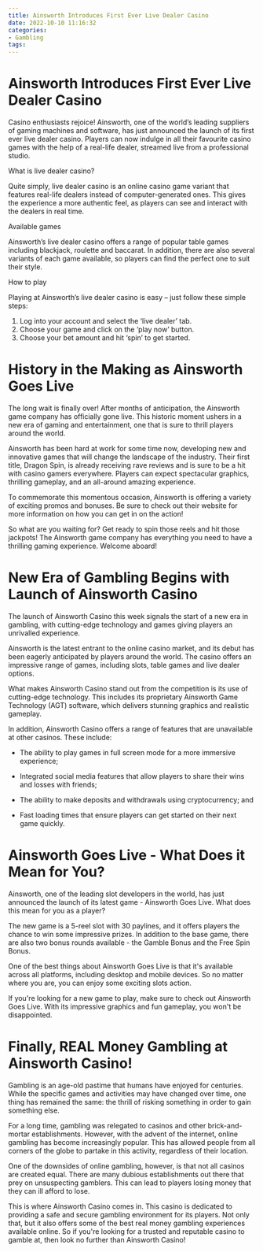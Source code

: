```yaml
---
title: Ainsworth Introduces First Ever Live Dealer Casino
date: 2022-10-10 11:16:32
categories:
- Gambling
tags:
---
```



#  Ainsworth Introduces First Ever Live Dealer Casino

Casino enthusiasts rejoice! Ainsworth, one of the world’s leading suppliers of gaming machines and software, has just announced the launch of its first ever live dealer casino. Players can now indulge in all their favourite casino games with the help of a real-life dealer, streamed live from a professional studio.

What is live dealer casino?

Quite simply, live dealer casino is an online casino game variant that features real-life dealers instead of computer-generated ones. This gives the experience a more authentic feel, as players can see and interact with the dealers in real time.

Available games

Ainsworth’s live dealer casino offers a range of popular table games including blackjack, roulette and baccarat. In addition, there are also several variants of each game available, so players can find the perfect one to suit their style.

How to play

Playing at Ainsworth’s live dealer casino is easy – just follow these simple steps:

1. Log into your account and select the ‘live dealer’ tab.
2. Choose your game and click on the ‘play now’ button. 
3. Choose your bet amount and hit ‘spin’ to get started.

#  History in the Making as Ainsworth Goes Live

The long wait is finally over! After months of anticipation, the Ainsworth game company has officially gone live. This historic moment ushers in a new era of gaming and entertainment, one that is sure to thrill players around the world.

Ainsworth has been hard at work for some time now, developing new and innovative games that will change the landscape of the industry. Their first title, Dragon Spin, is already receiving rave reviews and is sure to be a hit with casino gamers everywhere. Players can expect spectacular graphics, thrilling gameplay, and an all-around amazing experience.

To commemorate this momentous occasion, Ainsworth is offering a variety of exciting promos and bonuses. Be sure to check out their website for more information on how you can get in on the action!

So what are you waiting for? Get ready to spin those reels and hit those jackpots! The Ainsworth game company has everything you need to have a thrilling gaming experience. Welcome aboard!

#  New Era of Gambling Begins with Launch of Ainsworth Casino

The launch of Ainsworth Casino this week signals the start of a new era in gambling, with cutting-edge technology and games giving players an unrivalled experience.

Ainsworth is the latest entrant to the online casino market, and its debut has been eagerly anticipated by players around the world. The casino offers an impressive range of games, including slots, table games and live dealer options.

What makes Ainsworth Casino stand out from the competition is its use of cutting-edge technology. This includes its proprietary Ainsworth Game Technology (AGT) software, which delivers stunning graphics and realistic gameplay.

In addition, Ainsworth Casino offers a range of features that are unavailable at other casinos. These include:

- The ability to play games in full screen mode for a more immersive experience;

- Integrated social media features that allow players to share their wins and losses with friends;

- The ability to make deposits and withdrawals using cryptocurrency; and

- Fast loading times that ensure players can get started on their next game quickly.

#  Ainsworth Goes Live - What Does it Mean for You?

Ainsworth, one of the leading slot developers in the world, has just announced the launch of its latest game - Ainsworth Goes Live. What does this mean for you as a player?

The new game is a 5-reel slot with 30 paylines, and it offers players the chance to win some impressive prizes. In addition to the base game, there are also two bonus rounds available - the Gamble Bonus and the Free Spin Bonus.

One of the best things about Ainsworth Goes Live is that it's available across all platforms, including desktop and mobile devices. So no matter where you are, you can enjoy some exciting slots action.

If you're looking for a new game to play, make sure to check out Ainsworth Goes Live. With its impressive graphics and fun gameplay, you won't be disappointed.

#  Finally, REAL Money Gambling at Ainsworth Casino!

Gambling is an age-old pastime that humans have enjoyed for centuries. While the specific games and activities may have changed over time, one thing has remained the same: the thrill of risking something in order to gain something else.

For a long time, gambling was relegated to casinos and other brick-and-mortar establishments. However, with the advent of the internet, online gambling has become increasingly popular. This has allowed people from all corners of the globe to partake in this activity, regardless of their location.

One of the downsides of online gambling, however, is that not all casinos are created equal. There are many dubious establishments out there that prey on unsuspecting gamblers. This can lead to players losing money that they can ill afford to lose.

This is where Ainsworth Casino comes in. This casino is dedicated to providing a safe and secure gambling environment for its players. Not only that, but it also offers some of the best real money gambling experiences available online. So if you're looking for a trusted and reputable casino to gamble at, then look no further than Ainsworth Casino!